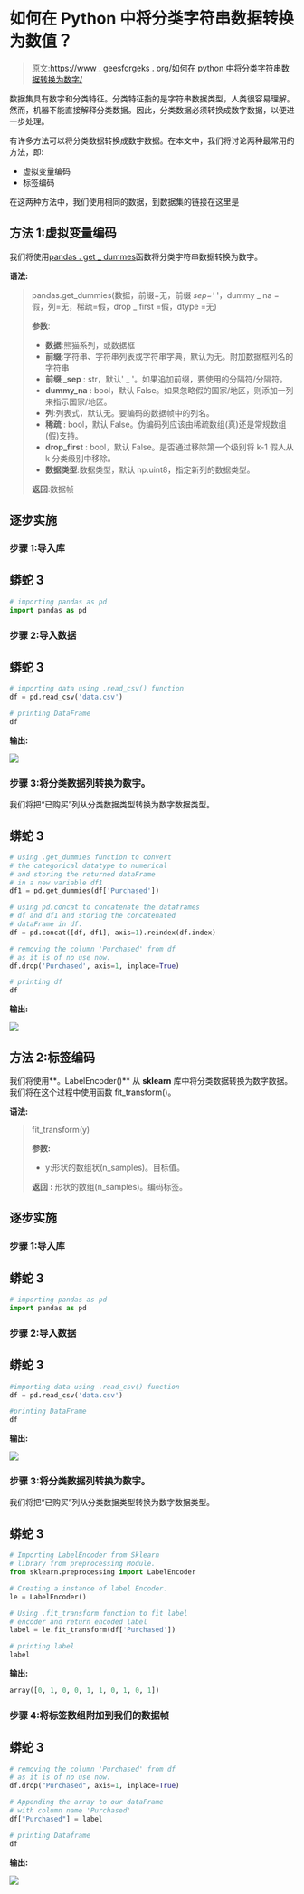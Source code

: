 # 如何在 Python 中将分类字符串数据转换为数值？

> 原文:[https://www . geesforgeks . org/如何在 python 中将分类字符串数据转换为数字/](https://www.geeksforgeeks.org/how-to-convert-categorical-string-data-into-numeric-in-python/)

数据集具有数字和分类特征。分类特征指的是字符串数据类型，人类很容易理解。然而，机器不能直接解释分类数据。因此，分类数据必须转换成数字数据，以便进一步处理。

有许多方法可以将分类数据转换成数字数据。在本文中，我们将讨论两种最常用的方法，即:

*   虚拟变量编码
*   标签编码

在这两种方法中，我们使用相同的数据，到数据集的链接在这里是

## **方法 1:虚拟变量编码**

我们将使用[pandas . get _ dummes](https://www.geeksforgeeks.org/python-pandas-get_dummies-method/)函数将分类字符串数据转换为数字。

**语法:**

> pandas.get_dummies(数据，前缀=无，前缀 _sep='_ '，dummy _ na =假，列=无，稀疏=假，drop _ first =假，dtype =无)
> 
> **参数**:
> 
> *   **数据**:熊猫系列，或数据框
> *   **前缀**:字符串、字符串列表或字符串字典，默认为无。附加数据框列名的字符串
> *   **前缀 _sep** : str，默认' _ '。如果追加前缀，要使用的分隔符/分隔符。
> *   **dummy_na** : bool，默认 False。如果忽略假的国家/地区，则添加一列来指示国家/地区。
> *   **列**:列表式，默认无。要编码的数据帧中的列名。
> *   **稀疏** : bool，默认 False。伪编码列应该由稀疏数组(真)还是常规数组(假)支持。
> *   **drop_first** : bool，默认 False。是否通过移除第一个级别将 k-1 假人从 k 分类级别中移除。
> *   **数据类型**:数据类型，默认 np.uint8，指定新列的数据类型。
> 
> **返回**:数据帧

## 逐步实施

### 步骤 1:导入库

## 蟒蛇 3

```py
# importing pandas as pd
import pandas as pd
```

### 步骤 2:导入数据

## 蟒蛇 3

```py
# importing data using .read_csv() function
df = pd.read_csv('data.csv')

# printing DataFrame
df
```

**输出:**

![](img/bed136904cf72702dd0020478f08c891.png)

### 步骤 3:将分类数据列转换为数字。

我们将把“已购买”列从分类数据类型转换为数字数据类型。

## 蟒蛇 3

```py
# using .get_dummies function to convert
# the categorical datatype to numerical
# and storing the returned dataFrame
# in a new variable df1
df1 = pd.get_dummies(df['Purchased'])

# using pd.concat to concatenate the dataframes
# df and df1 and storing the concatenated
# dataFrame in df.
df = pd.concat([df, df1], axis=1).reindex(df.index)

# removing the column 'Purchased' from df
# as it is of no use now.
df.drop('Purchased', axis=1, inplace=True)

# printing df
df
```

**输出:**

![](img/fbf684e6527e4a9881393724cdb92987.png)

## 方法 2:标签编码

我们将使用**。LabelEncoder()** 从 **sklearn** 库中将分类数据转换为数字数据。我们将在这个过程中使用函数 fit_transform()。

**语法:**

> fit_transform(y)
> 
> **参数:**
> 
> *   y:形状的数组状(n_samples)。目标值。
> 
> **返回** **:** 形状的数组(n_samples)。编码标签。

## 逐步实施

### 步骤 1:导入库

## 蟒蛇 3

```py
# importing pandas as pd
import pandas as pd
```

### 步骤 2:导入数据

## 蟒蛇 3

```py
#importing data using .read_csv() function
df = pd.read_csv('data.csv')

#printing DataFrame
df
```

**输出:**

![](img/bed136904cf72702dd0020478f08c891.png)

### 步骤 3:将分类数据列转换为数字。

我们将把“已购买”列从分类数据类型转换为数字数据类型。

## 蟒蛇 3

```py
# Importing LabelEncoder from Sklearn
# library from preprocessing Module.
from sklearn.preprocessing import LabelEncoder

# Creating a instance of label Encoder.
le = LabelEncoder()

# Using .fit_transform function to fit label
# encoder and return encoded label
label = le.fit_transform(df['Purchased'])

# printing label
label
```

**输出:**

```py
array([0, 1, 0, 0, 1, 1, 0, 1, 0, 1])
```

### 步骤 4:将标签数组附加到我们的数据帧

## 蟒蛇 3

```py
# removing the column 'Purchased' from df
# as it is of no use now.
df.drop("Purchased", axis=1, inplace=True)

# Appending the array to our dataFrame
# with column name 'Purchased'
df["Purchased"] = label

# printing Dataframe
df
```

**输出:**

![](img/811c831179e34d4daf22458dcbfb43dd.png)